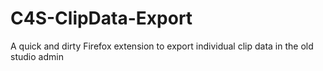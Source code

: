 # C4S-ClipData-Export
A quick and dirty Firefox extension to export individual clip data in the old studio admin
